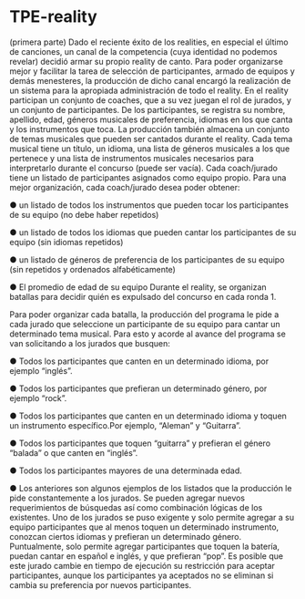 # TPE-reality

(primera parte)
Dado el reciente éxito de los realities, en especial el último de canciones, un
canal de la competencia (cuya identidad no podemos revelar) decidió armar su
propio reality de canto. Para poder organizarse mejor y facilitar la tarea de
selección de participantes, armado de equipos y demás menesteres, la
producción de dicho canal encargó la realización de un sistema para la
apropiada administración de todo el reality.
En el reality participan un conjunto de coaches, que a su vez juegan el rol de
jurados, y un conjunto de participantes. De los participantes, se registra su
nombre, apellido, edad, géneros musicales de preferencia, idiomas en los que
canta y los instrumentos que toca. La producción también almacena un
conjunto de temas musicales que pueden ser cantados durante el reality. Cada
tema musical tiene un título, un idioma, una lista de géneros musicales a los que pertenece y una
lista de instrumentos musicales necesarios para interpretarlo durante el concurso (puede ser vacía).
Cada coach/jurado tiene un listado de participantes asignados como equipo propio. Para una mejor
organización, cada coach/jurado desea poder obtener:

● un listado de todos los instrumentos que pueden tocar los participantes de su equipo (no
debe haber repetidos)

● un listado de todos los idiomas que pueden cantar los participantes de su equipo (sin idiomas
repetidos)

● un listado de géneros de preferencia de los participantes de su equipo (sin repetidos y
ordenados alfabéticamente)

● El promedio de edad de su equipo
Durante el reality, se organizan batallas para decidir quién es expulsado del concurso en cada ronda
1.

Para poder organizar cada batalla, la producción del programa le pide a cada jurado que seleccione
un participante de su equipo para cantar un determinado tema musical. Para esto y acorde al avance
del programa se van solicitando a los jurados que busquen:

● Todos los participantes que canten en un determinado idioma, por ejemplo “inglés”.

● Todos los participantes que prefieran un determinado género, por ejemplo “rock”.

● Todos los participantes que canten en un determinado idioma y toquen un instrumento
específico.Por ejemplo, “Aleman” y “Guitarra”.

● Todos los participantes que toquen “guitarra” y prefieran el género “balada” o que canten en
“inglés”.

● Todos los participantes mayores de una determinada edad.

● Los anteriores son algunos ejemplos de los listados que la producción le pide constantemente a los jurados. 
Se pueden agregar nuevos requerimientos de búsquedas así como combinación lógicas de los existentes. Uno de los jurados se puso exigente y solo permite agregar a su equipo participantes que al menos toquen un determinado instrumento, conozcan ciertos idiomas y prefieran un determinado género.
Puntualmente, solo permite agregar participantes que toquen la batería, puedan cantar en español e inglés, y que prefieran “pop”. 
Es posible que este jurado cambie en tiempo de ejecución su restricción para aceptar participantes, aunque los participantes ya aceptados no se eliminan si
cambia su preferencia por nuevos participantes.

